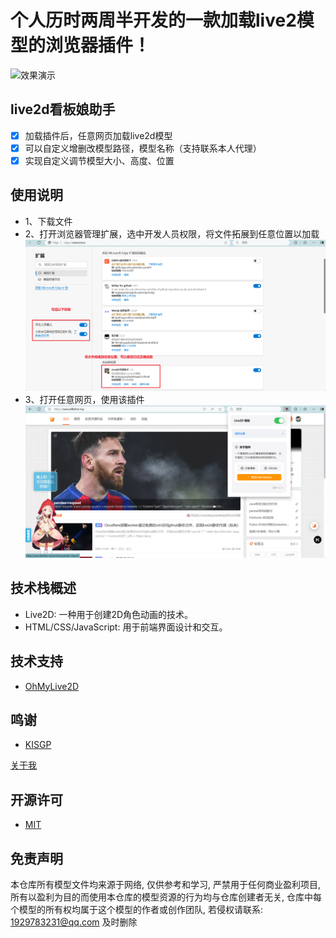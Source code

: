 # 个人历时两周半开发的一款加载live2模型的浏览器插件！
![效果演示](https://github.com/Vita0519/PublicLive2dPlug/blob/master/%E8%AF%B4%E6%98%8E/live2dPlug%E6%BC%94%E7%A4%BA.gif)
## live2d看板娘助手
- [x] 加载插件后，任意网页加载live2d模型
- [x] 可以自定义增删改模型路径，模型名称（支持联系本人代理）
- [x] 实现自定义调节模型大小、高度、位置

## 使用说明
- 1、下载文件
- 2、打开浏览器管理扩展，选中开发人员权限，将文件拓展到任意位置以加载
  ![步骤1](https://github.com/Vita0519/PublicLive2dPlug/blob/master/%E8%AF%B4%E6%98%8E/%E5%8A%A0%E8%BD%BD%E6%8B%93%E5%B1%95.jpg)
- 3、打开任意网页，使用该插件
  ![步骤2](https://github.com/Vita0519/PublicLive2dPlug/blob/master/%E8%AF%B4%E6%98%8E/%E6%95%88%E6%9E%9C%E5%9B%BE.jpg)

## 技术栈概述
- Live2D: 一种用于创建2D角色动画的技术。
- HTML/CSS/JavaScript: 用于前端界面设计和交互。

## 技术支持
- [OhMyLive2D](https://oml2d.com/)

## 鸣谢
- [KISGP](https://github.com/KISGP)

[关于我](https://www.allfather.top/) 

## 开源许可

- [MIT](https://github.com/Vita0519/PublicLive2dPlug/blob/main/LICENSE)

## 免责声明

本仓库所有模型文件均来源于网络, 仅供参考和学习, 严禁用于任何商业盈利项目, 所有以盈利为目的而使用本仓库的模型资源的行为均与仓库创建者无关, 仓库中每个模型的所有权均属于这个模型的作者或创作团队, 若侵权请联系: 1929783231@qq.com 及时删除
